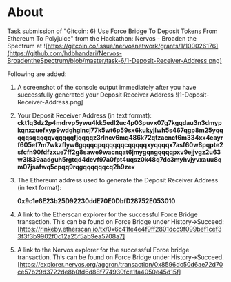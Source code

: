 # About

Task submission of "Gitcoin: 6) Use Force Bridge To Deposit Tokens From Ethereum To Polyjuice" from the Hackathon: Nervos - Broaden the Spectrum at ![https://gitcoin.co/issue/nervosnetwork/grants/1/100026176](https://github.com/hdbhandari/Nervos-BroadentheSpectrum/blob/master/task-6/1-Deposit-Receiver-Address.png)

Following are added:

1. A screenshot of the console output immediately after you have successfully generated your Deposit Receiver Address ![1-Deposit-Receiver-Address.png]

2. Your Deposit Receiver Address (in text format):       **ckt1q3dz2p4mdrvp5ywu4kk5edl2uc4p03puvx07g7kgqdau3n3dmypkqnxzuefxyp9wdghglncj77k5wt6p59sx6kukyjlwh5s467qgp8m25yqqqqqsqqqqqvqqqqqfjqqqqz3rlncv6mq486k72qtzacnct6m334xx4eayrf605ef7m7wkzflyw6gqqqqpqqqqqqcqqqqqxyqqqqx7asf60w8pqpte2sfcfn90fdfzxue7ff2g8sawe9wacnqat6jmygqngqqqqpxv9ejjvgz2u63w3l839aadguh5rgtqd4devf97a0fpt4uqsz0k48q7dc3myhvjyvxauu8qm07jsafwq5cpqq9rqgqqqqqqcq2h9zex**


3. The Ethereum address used to generate the Deposit Receiver Address (in text format):

      **0x9c1e6E23b25D92230ddE70E0DbfD28752E053010**

4. A link to the Etherscan explorer for the successful Force Bridge transaction. This can be found on Force Bridge under History→Succeed:
   [https://rinkeby.etherscan.io/tx/0x6c41fe4e4f9ff2801dcc9f099bef1cef33f3f3b9902f0c12a25f5ab9ea5708a7]

5. A link to the Nervos explorer for the successful Force bridge transaction. This can be found on Force Bridge under History→Succeed.
   [https://explorer.nervos.org/aggron/transaction/0x8596dc50d6ae72d70ce57b29d3722de8b0fd6d88f774930fce1fa4050e45d15f]
